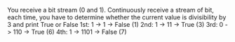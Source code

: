 You receive a bit stream (0 and 1). Continuously receive a stream of bit, each time, you have to determine whether the current value is divisibility by 3 and print True or False
1st: 1 -> 1 -> False (1)
2nd: 1 -> 11 -> True (3)
3rd: 0 -> 110 -> True (6)
4th: 1 -> 1101 -> False (7)
